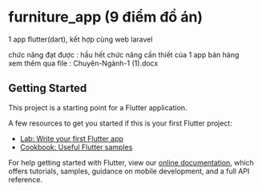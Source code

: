 # furniture_app (9 điểm đồ án)

1 app flutter(dart), kết hợp cùng web laravel <br/>


chức năng đạt được : hầu hết chức năng cần thiết của 1 app bán hàng<br/>
xem thêm qua file : Chuyên-Ngành-1 (1).docx <br/>


## Getting Started

This project is a starting point for a Flutter application.

A few resources to get you started if this is your first Flutter project:

- [Lab: Write your first Flutter app](https://flutter.dev/docs/get-started/codelab)
- [Cookbook: Useful Flutter samples](https://flutter.dev/docs/cookbook)

For help getting started with Flutter, view our
[online documentation](https://flutter.dev/docs), which offers tutorials,
samples, guidance on mobile development, and a full API reference.
